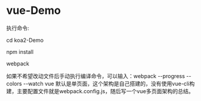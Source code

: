 # vue-Demo
执行命令:

cd koa2-Demo

npm install

webpack

如果不希望改动文件后手动执行编译命令，可以输入：webpack --progress --colors --watch 
vue 默认是单页面，这个架构是自己搭建的，没有使用vue-cli构建，主要配置文件就是webpack.config.js，随后写一个vue多页面架构的总结。

